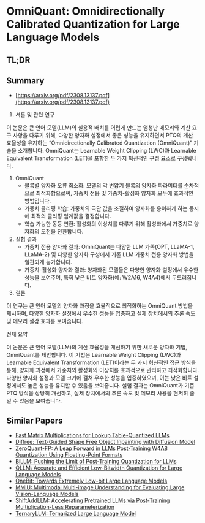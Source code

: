 # OmniQuant: Omnidirectionally Calibrated Quantization for Large Language Models
## TL;DR
## Summary
- [https://arxiv.org/pdf/2308.13137.pdf](https://arxiv.org/pdf/2308.13137.pdf)

1. 서론 및 관련 연구

이 논문은 큰 언어 모델(LLM)의 실용적 배치를 어렵게 만드는 엄청난 메모리와 계산 요구 사항을 다루기 위해, 다양한 양자화 설정에서 좋은 성능을 유지하면서 PTQ의 계산 효율성을 유지하는 “Omnidirectionally Calibrated Quantization (OmniQuant)” 기술을 소개합니다. OmniQuant는 Learnable Weight Clipping (LWC)과 Learnable Equivalent Transformation (LET)을 포함한 두 가지 혁신적인 구성 요소로 구성됩니다.

1. OmniQuant
    - 블록별 양자화 오류 최소화: 모델의 각 변압기 블록의 양자화 파라미터를 순차적으로 최적화함으로써, 가중치 전용 및 가중치-활성화 양자화 모두에 효과적인 방법입니다.
    - 가중치 클리핑 학습: 가중치의 극단 값을 조절하여 양자화를 용이하게 하는 동시에 최적의 클리핑 임계값을 결정합니다.
    - 학습 가능한 동등 변환: 활성화의 이상치를 다루기 위해 활성화에서 가중치로 양자화의 도전을 전환합니다.
2. 실험 결과
    - 가중치 전용 양자화 결과: OmniQuant는 다양한 LLM 가족(OPT, LLaMA-1, LLaMA-2) 및 다양한 양자화 구성에서 기존 LLM 가중치 전용 양자화 방법을 일관되게 능가합니다.
    - 가중치-활성화 양자화 결과: 양자화된 모델들은 다양한 양자화 설정에서 우수한 성능을 보여주며, 특히 낮은 비트 양자화(예: W2A16, W4A4)에서 두드러집니다.
3. 결론

이 연구는 큰 언어 모델의 양자화 과정을 효율적으로 최적화하는 OmniQuant 방법을 제시하며, 다양한 양자화 설정에서 우수한 성능을 입증하고 실제 장치에서의 추론 속도 및 메모리 절감 효과를 보여줍니다.

전체 요약

이 논문은 큰 언어 모델(LLM)의 계산 효율성을 개선하기 위한 새로운 양자화 기법, OmniQuant를 제안합니다. 이 기법은 Learnable Weight Clipping (LWC)과 Learnable Equivalent Transformation (LET)이라는 두 가지 혁신적인 접근 방식을 통해, 양자화 과정에서 가중치와 활성화의 이상치를 효과적으로 관리하고 최적화합니다. 다양한 양자화 설정과 모델 크기에 걸쳐 우수한 성능을 입증하였으며, 이는 낮은 비트 설정에서도 높은 성능을 유지할 수 있음을 보여줍니다. 실험 결과는 OmniQuant가 기존 PTQ 방식을 상당히 개선하고, 실제 장치에서의 추론 속도 및 메모리 사용을 현저히 줄일 수 있음을 보여줍니다.

## Similar Papers
- [Fast Matrix Multiplications for Lookup Table-Quantized LLMs](2407.10960.md)
- [Diffree: Text-Guided Shape Free Object Inpainting with Diffusion Model](2407.16982.md)
- [ZeroQuant-FP: A Leap Forward in LLMs Post-Training W4A8 Quantization Using Floating-Point Formats](2307.09782.md)
- [BiLLM: Pushing the Limit of Post-Training Quantization for LLMs](2402.04291.md)
- [QLLM: Accurate and Efficient Low-Bitwidth Quantization for Large Language Models](2310.08041.md)
- [OneBit: Towards Extremely Low-bit Large Language Models](2402.11295.md)
- [MMIU: Multimodal Multi-image Understanding for Evaluating Large Vision-Language Models](2408.02718.md)
- [ShiftAddLLM: Accelerating Pretrained LLMs via Post-Training Multiplication-Less Reparameterization](2406.05981.md)
- [TernaryLLM: Ternarized Large Language Model](2406.07177.md)
